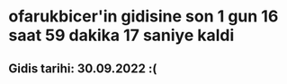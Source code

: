 # ofarukbicer'in gidisine son 1 gun 16 saat 59 dakika 17 saniye kaldi

## Gidis tarihi: 30.09.2022 :(
